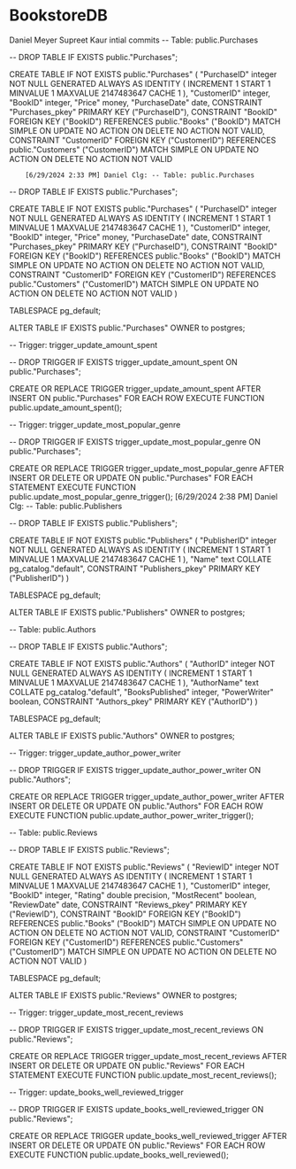 # BookstoreDB
Daniel Meyer
Supreet Kaur
intial commits
-- Table: public.Purchases

-- DROP TABLE IF EXISTS public."Purchases";

CREATE TABLE IF NOT EXISTS public."Purchases"
(
    "PurchaseID" integer NOT NULL GENERATED ALWAYS AS IDENTITY ( INCREMENT 1 START 1 MINVALUE 1 MAXVALUE 2147483647 CACHE 1 ),
    "CustomerID" integer,
    "BookID" integer,
    "Price" money,
    "PurchaseDate" date,
    CONSTRAINT "Purchases_pkey" PRIMARY KEY ("PurchaseID"),
    CONSTRAINT "BookID" FOREIGN KEY ("BookID")
        REFERENCES public."Books" ("BookID") MATCH SIMPLE
        ON UPDATE NO ACTION
        ON DELETE NO ACTION
        NOT VALID,
    CONSTRAINT "CustomerID" FOREIGN KEY ("CustomerID")
        REFERENCES public."Customers" ("CustomerID") MATCH SIMPLE
        ON UPDATE NO ACTION
        ON DELETE NO ACTION
        NOT VALID


        [6/29/2024 2:33 PM] Daniel Clg: -- Table: public.Purchases

-- DROP TABLE IF EXISTS public."Purchases";

CREATE TABLE IF NOT EXISTS public."Purchases"
(
    "PurchaseID" integer NOT NULL GENERATED ALWAYS AS IDENTITY ( INCREMENT 1 START 1 MINVALUE 1 MAXVALUE 2147483647 CACHE 1 ),
    "CustomerID" integer,
    "BookID" integer,
    "Price" money,
    "PurchaseDate" date,
    CONSTRAINT "Purchases_pkey" PRIMARY KEY ("PurchaseID"),
    CONSTRAINT "BookID" FOREIGN KEY ("BookID")
        REFERENCES public."Books" ("BookID") MATCH SIMPLE
        ON UPDATE NO ACTION
        ON DELETE NO ACTION
        NOT VALID,
    CONSTRAINT "CustomerID" FOREIGN KEY ("CustomerID")
        REFERENCES public."Customers" ("CustomerID") MATCH SIMPLE
        ON UPDATE NO ACTION
        ON DELETE NO ACTION
        NOT VALID
)

TABLESPACE pg_default;

ALTER TABLE IF EXISTS public."Purchases"
    OWNER to postgres;

-- Trigger: trigger_update_amount_spent

-- DROP TRIGGER IF EXISTS trigger_update_amount_spent ON public."Purchases";

CREATE OR REPLACE TRIGGER trigger_update_amount_spent
    AFTER INSERT
    ON public."Purchases"
    FOR EACH ROW
    EXECUTE FUNCTION public.update_amount_spent();

-- Trigger: trigger_update_most_popular_genre

-- DROP TRIGGER IF EXISTS trigger_update_most_popular_genre ON public."Purchases";

CREATE OR REPLACE TRIGGER trigger_update_most_popular_genre
    AFTER INSERT OR DELETE OR UPDATE 
    ON public."Purchases"
    FOR EACH STATEMENT
    EXECUTE FUNCTION public.update_most_popular_genre_trigger();
[6/29/2024 2:38 PM] Daniel Clg: -- Table: public.Publishers

-- DROP TABLE IF EXISTS public."Publishers";

CREATE TABLE IF NOT EXISTS public."Publishers"
(
    "PublisherID" integer NOT NULL GENERATED ALWAYS AS IDENTITY ( INCREMENT 1 START 1 MINVALUE 1 MAXVALUE 2147483647 CACHE 1 ),
    "Name" text COLLATE pg_catalog."default",
    CONSTRAINT "Publishers_pkey" PRIMARY KEY ("PublisherID")
)

TABLESPACE pg_default;

ALTER TABLE IF EXISTS public."Publishers"
    OWNER to postgres;



-- Table: public.Authors

-- DROP TABLE IF EXISTS public."Authors";

CREATE TABLE IF NOT EXISTS public."Authors"
(
    "AuthorID" integer NOT NULL GENERATED ALWAYS AS IDENTITY ( INCREMENT 1 START 1 MINVALUE 1 MAXVALUE 2147483647 CACHE 1 ),
    "AuthorName" text COLLATE pg_catalog."default",
    "BooksPublished" integer,
    "PowerWriter" boolean,
    CONSTRAINT "Authors_pkey" PRIMARY KEY ("AuthorID")
)

TABLESPACE pg_default;

ALTER TABLE IF EXISTS public."Authors"
    OWNER to postgres;

-- Trigger: trigger_update_author_power_writer

-- DROP TRIGGER IF EXISTS trigger_update_author_power_writer ON public."Authors";

CREATE OR REPLACE TRIGGER trigger_update_author_power_writer
    AFTER INSERT OR DELETE OR UPDATE 
    ON public."Authors"
    FOR EACH ROW
    EXECUTE FUNCTION public.update_author_power_writer_trigger();



-- Table: public.Reviews

-- DROP TABLE IF EXISTS public."Reviews";

CREATE TABLE IF NOT EXISTS public."Reviews"
(
    "ReviewID" integer NOT NULL GENERATED ALWAYS AS IDENTITY ( INCREMENT 1 START 1 MINVALUE 1 MAXVALUE 2147483647 CACHE 1 ),
    "CustomerID" integer,
    "BookID" integer,
    "Rating" double precision,
    "MostRecent" boolean,
    "ReviewDate" date,
    CONSTRAINT "Reviews_pkey" PRIMARY KEY ("ReviewID"),
    CONSTRAINT "BookID" FOREIGN KEY ("BookID")
        REFERENCES public."Books" ("BookID") MATCH SIMPLE
        ON UPDATE NO ACTION
        ON DELETE NO ACTION
        NOT VALID,
    CONSTRAINT "CustomerID" FOREIGN KEY ("CustomerID")
        REFERENCES public."Customers" ("CustomerID") MATCH SIMPLE
        ON UPDATE NO ACTION
        ON DELETE NO ACTION
        NOT VALID
)

TABLESPACE pg_default;

ALTER TABLE IF EXISTS public."Reviews"
    OWNER to postgres;

-- Trigger: trigger_update_most_recent_reviews

-- DROP TRIGGER IF EXISTS trigger_update_most_recent_reviews ON public."Reviews";

CREATE OR REPLACE TRIGGER trigger_update_most_recent_reviews
    AFTER INSERT OR DELETE OR UPDATE 
    ON public."Reviews"
    FOR EACH STATEMENT
    EXECUTE FUNCTION public.update_most_recent_reviews();

-- Trigger: update_books_well_reviewed_trigger

-- DROP TRIGGER IF EXISTS update_books_well_reviewed_trigger ON public."Reviews";

CREATE OR REPLACE TRIGGER update_books_well_reviewed_trigger
    AFTER INSERT OR DELETE OR UPDATE 
    ON public."Reviews"
    FOR EACH ROW
    EXECUTE FUNCTION public.update_books_well_reviewed();
